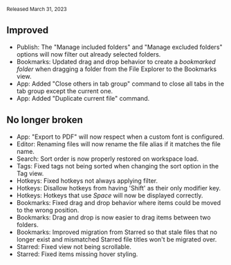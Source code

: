 <small>Released March 31, 2023</small>

## Improved

- Publish: The "Manage included folders" and "Manage excluded folders" options will now filter out already selected folders.
- Bookmarks: Updated drag and drop behavior to create a _bookmarked folder_ when dragging a folder from the File Explorer to the Bookmarks view.
- App: Added "Close others in tab group" command to close all tabs in the tab group except the current one.
- App: Added "Duplicate current file" command.

## No longer broken

- App: "Export to PDF" will now respect when a custom font is configured.
- Editor: Renaming files will now rename the file alias if it matches the file name.
- Search: Sort order is now properly restored on workspace load.
- Tags: Fixed tags not being sorted when changing the sort option in the Tag view.
- Hotkeys: Fixed hotkeys not always applying filter.
- Hotkeys: Disallow hotkeys from having 'Shift' as their only modifier key.
- Hotkeys: Hotkeys that use _Space_ will now be displayed correctly.
- Bookmarks: Fixed drag and drop behavior where items could be moved to the wrong position.
- Bookmarks: Drag and drop is now easier to drag items between two folders.
- Bookmarks: Improved migration from Starred so that stale files that no longer exist and mismatched Starred file titles won't be migrated over.
- Starred: Fixed view not being scrollable.
- Starred: Fixed items missing hover styling.
